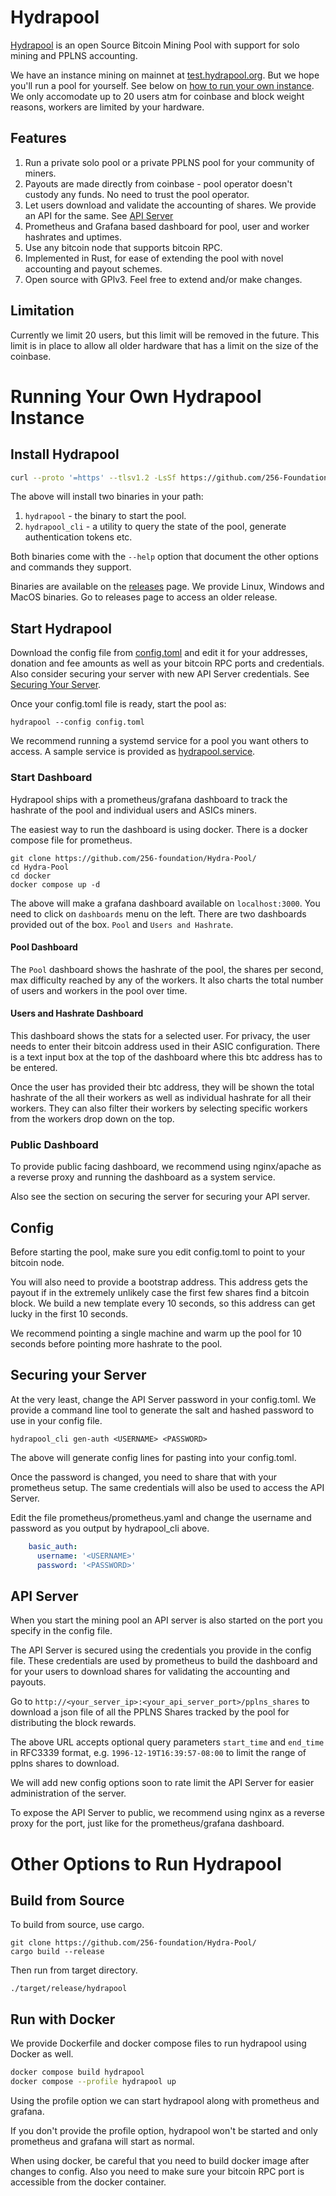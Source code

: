 # Hydrapool

[Hydrapool](https://hydrapool.org) is an open Source Bitcoin Mining
Pool with support for solo mining and PPLNS accounting.

We have an instance mining on mainnet at
[test.hydrapool.org](https://test.hydrapool.org). But we hope you'll
run a pool for yourself. See below on [how to run your own instance](#run). We
only accomodate up to 20 users atm for coinbase and block weight
reasons, workers are limited by your hardware.

## Features

1. Run a private solo pool or a private PPLNS pool for your community
   of miners.
2. Payouts are made directly from coinbase - pool operator doesn't
   custody any funds. No need to trust the pool operator.
3. Let users download and validate the accounting of shares. We
   provide an API for the same. See [API Server](#api)
3. Prometheus and Grafana based dashboard for pool, user and worker
   hashrates and uptimes.
4. Use any bitcoin node that supports bitcoin RPC.
5. Implemented in Rust, for ease of extending the pool with novel
   accounting and payout schemes.
6. Open source with GPlv3. Feel free to extend and/or make changes.

## Limitation

Currently we limit 20 users, but this limit will be removed in the
future. This limit is in place to allow all older hardware that has a
limit on the size of the coinbase.

<a id="run"></a>
# Running Your Own Hydrapool Instance

## Install Hydrapool

```bash
curl --proto '=https' --tlsv1.2 -LsSf https://github.com/256-Foundation/Hydra-Pool/releases/latest/download/hydrapool-installer.sh | sh
```

The above will install two binaries in your path:

1. `hydrapool` - the binary to start the pool.
2. `hydrapool_cli` - a utility to query the state of the pool, generate authentication tokens etc.

Both binaries come with the `--help` option that document the other
options and commands they support.

Binaries are available on the
[releases](https://github.com/256-Foundation/Hydra-Pool/releases)
page. We provide Linux, Windows and MacOS binaries. Go to releases
page to access an older release.

## Start Hydrapool

Download the config file from
[config.toml](https://github.com/256-Foundation/Hydra-Pool/blob/main/config.toml)
and edit it for your addresses, donation and fee amounts as well as
your bitcoin RPC ports and credentials. Also consider securing your
server with new API Server credentials. See [Securing Your
Server](#secure).

Once your config.toml file is ready, start the pool as:

```
hydrapool --config config.toml
```

We recommend running a systemd service for a pool you want others to
access. A sample service is provided as
[hydrapool.service](hydrapool.service).

### Start Dashboard

Hydrapool ships with a prometheus/grafana dashboard to track the
hashrate of the pool and individual users and ASICs miners.

The easiest way to run the dashboard is using docker. There is a
docker compose file for prometheus.

```
git clone https://github.com/256-foundation/Hydra-Pool/
cd Hydra-Pool
cd docker
docker compose up -d
```

The above will make a grafana dashboard available on
`localhost:3000`. You need to click on `dashboards` menu on the
left. There are two dashboards provided out of the box. `Pool` and
`Users and Hashrate`.

#### Pool Dashboard

The `Pool` dashboard shows the hashrate of the pool, the shares per
second, max difficulty reached by any of the workers. It also charts
the total number of users and workers in the pool over time.

#### Users and Hashrate Dashboard

This dashboard shows the stats for a selected user. For privacy, the
user needs to enter their bitcoin address used in their ASIC
configuration. There is a text input box at the top of the dashboard
where this btc address has to be entered.

Once the user has provided their btc address, they will be shown the
total hashrate of the all their workers as well as individual hashrate
for all their workers. They can also filter their workers by selecting
specific workers from the workers drop down on the top.

### Public Dashboard

To provide public facing dashboard, we recommend using nginx/apache as
a reverse proxy and running the dashboard as a system service.

Also see the section on securing the server for securing your API
server.

## Config

Before starting the pool, make sure you edit config.toml to point to
your bitcoin node.

You will also need to provide a bootstrap address. This address gets
the payout if in the extremely unlikely case the first few shares find
a bitcoin block. We build a new template every 10 seconds, so this
address can get lucky in the first 10 seconds.

We recommend pointing a single machine and warm up the pool for 10
seconds before pointing more hashrate to the pool.

<a id="secure"></a>
## Securing your Server

At the very least, change the API Server password in your
config.toml. We provide a command line tool to generate the salt and
hashed password to use in your config file.

```
hydrapool_cli gen-auth <USERNAME> <PASSWORD>
```

The above will generate config lines for pasting into your
config.toml.

Once the password is changed, you need to share that with your
prometheus setup. The same credentials will also be used to access the
API Server.

Edit the file prometheus/prometheus.yaml and change the username and
password as you output by hydrapool_cli above.

```yaml
    basic_auth:
      username: '<USERNAME>'
      password: '<PASSWORD>'
```

<a id="api"></a>
## API Server

When you start the mining pool an API server is also started on the
port you specify in the config file.

The API Server is secured using the credentials you provide in the
config file. These credentials are used by prometheus to build the
dashboard and for your users to download shares for validating the
accounting and payouts.

Go to `http://<your_server_ip>:<your_api_server_port>/pplns_shares` to
download a json file of all the PPLNS Shares tracked by the pool for
distributing the block rewards.

The above URL accepts optional query parameters `start_time` and
`end_time` in RFC3339 format, e.g. `1996-12-19T16:39:57-08:00` to
limit the range of pplns shares to download.

We will add new config options soon to rate limit the API Server for
easier administration of the server.

To expose the API Server to public, we recommend using nginx as a
reverse proxy for the port, just like for the prometheus/grafana
dashboard.


# Other Options to Run Hydrapool

## Build from Source

To build from source, use cargo.

```
git clone https://github.com/256-foundation/Hydra-Pool/
cargo build --release
```

Then run from target directory.

```
./target/release/hydrapool
```

## Run with Docker

We provide Dockerfile and docker compose files to run hydrapool using
Docker as well.

```bash
docker compose build hydrapool
docker compose --profile hydrapool up
```

Using the profile option we can start hydrapool along with prometheus
and grafana.

If you don't provide the profile option, hydrapool won't be started
and only prometheus and grafana will start as normal.

When using docker, be careful that you need to build docker image
after changes to config. Also you need to make sure your bitcoin RPC
port is accessible from the docker container.
